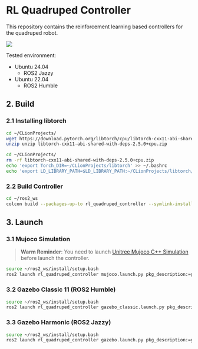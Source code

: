 # RL Quadruped Controller

This repository contains the reinforcement learning based controllers for the quadruped robot.

[![](http://i0.hdslb.com/bfs/archive/9886e7f9ed06d7f880b5614cb2f4c3ec1d7bf85f.jpg)](https://www.bilibili.com/video/BV1QP1pYBE47/)

Tested environment:

* Ubuntu 24.04
    * ROS2 Jazzy
* Ubuntu 22.04
    * ROS2 Humble

## 2. Build

### 2.1 Installing libtorch

```bash
cd ~/CLionProjects/
wget https://download.pytorch.org/libtorch/cpu/libtorch-cxx11-abi-shared-with-deps-2.5.0%2Bcpu.zip
unzip unzip libtorch-cxx11-abi-shared-with-deps-2.5.0+cpu.zip
```

```bash
cd ~/CLionProjects/
rm -rf libtorch-cxx11-abi-shared-with-deps-2.5.0+cpu.zip
echo 'export Torch_DIR=~/CLionProjects/libtorch' >> ~/.bashrc
echo 'export LD_LIBRARY_PATH=$LD_LIBRARY_PATH:~/CLionProjects/libtorch/lib' >> ~/.bashrc
```

### 2.2 Build Controller

```bash
cd ~/ros2_ws
colcon build --packages-up-to rl_quadruped_controller --symlink-install
```

## 3. Launch

### 3.1 Mujoco Simulation
> **Warm Reminder**: You need to launch [Unitree Mujoco C++ Simulation](https://github.com/legubiao/unitree_mujoco) before launch the controller.
```bash
source ~/ros2_ws/install/setup.bash
ros2 launch rl_quadruped_controller mujoco.launch.py pkg_description:=go2_description
```

### 3.2 Gazebo Classic 11 (ROS2 Humble)

```bash
source ~/ros2_ws/install/setup.bash
ros2 launch rl_quadruped_controller gazebo_classic.launch.py pkg_description:=a1_description
```

### 3.3 Gazebo Harmonic (ROS2 Jazzy)

```bash
source ~/ros2_ws/install/setup.bash
ros2 launch rl_quadruped_controller gazebo.launch.py pkg_description:=go2_description
```